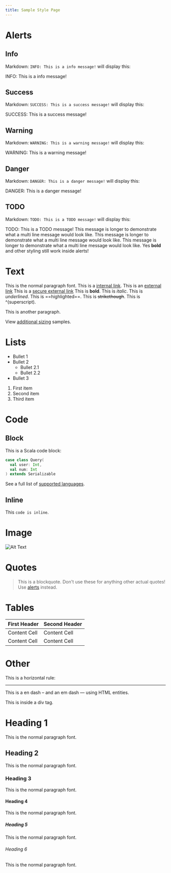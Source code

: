 ```yaml
---
title: Sample Style Page
---
```


# Alerts

## Info

Markdown: `INFO: This is a info message!` will display this:

INFO: This is a info message!

## Success

Markdown: `SUCCESS: This is a success message!` will display this:

SUCCESS: This is a success message!

## Warning

Markdown: `WARNING: This is a warning message!` will display this:

WARNING: This is a warning message!

## Danger

Markdown: `DANGER: This is a danger message!` will display this:

DANGER: This is a danger message!

## TODO

Markdown: `TODO: This is a TODO message!` will display this:

TODO: This is a TODO message!
This message is longer to demonstrate what a multi line message would look like.
This message is longer to demonstrate what a multi line message would look like.
This message is longer to demonstrate what a multi line message would look like.
Yes **bold** and other styling still work inside alerts!


# Text

This is the normal paragraph font.
This is a [internal link](/samples/tabs).
This is an [external link](http://google.com/)
This is a [secure external link](https://google.com/)
This is **bold**.
This is *italic*.
This is _underlined_.
This is ==highlighted==.
This is ~~strikethough~~.
This is ^(superscript).

This is another paragraph.

View [additional sizing](/samples/sizing) samples.

# Lists

* Bullet 1
* Bullet 2
  * Bullet 2.1
  * Bullet 2.2
* Bullet 3

1. First item
2. Second item
3. Third item

# Code

## Block

This is a Scala code block:

```scala
case class Query(
  val user: Int,
  val num: Int
) extends Serializable

```

See a full list of [supported languages](/samples/languages).


## Inline

This `code is inline`.

# Image

![Alt Text](/images/samples/middleman.png "Title Text")


# Quotes

> This is a blockquote. Don't use these for anything other actual quotes! Use [alerts](#alerts) instead.

# Tables

| First Header  | Second Header |
| ------------- | ------------- |
| Content Cell  | Content Cell  |
| Content Cell  | Content Cell  |

# Other

This is a horizontal rule:

---

This is a en dash &ndash; and an em dash &mdash; using HTML entities.

<div>This is inside a div tag.</div>

# Heading 1

This is the normal paragraph font.

## Heading 2

This is the normal paragraph font.

### Heading 3

This is the normal paragraph font.

#### Heading 4

This is the normal paragraph font.

##### Heading 5

This is the normal paragraph font.

###### Heading 6

This is the normal paragraph font.
